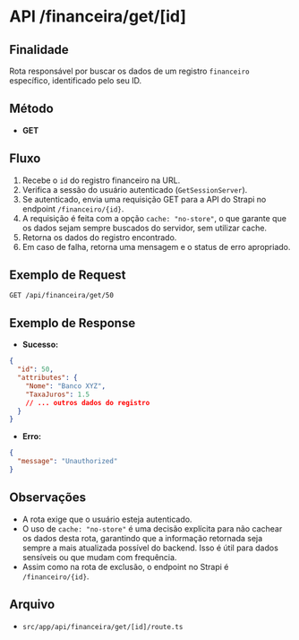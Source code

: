 # API /financeira/get/[id]

## Finalidade
Rota responsável por buscar os dados de um registro `financeiro` específico, identificado pelo seu ID.

## Método
- **GET**

## Fluxo
1.  Recebe o `id` do registro financeiro na URL.
2.  Verifica a sessão do usuário autenticado (`GetSessionServer`).
3.  Se autenticado, envia uma requisição GET para a API do Strapi no endpoint `/financeiro/{id}`.
4.  A requisição é feita com a opção `cache: "no-store"`, o que garante que os dados sejam sempre buscados do servidor, sem utilizar cache.
5.  Retorna os dados do registro encontrado.
6.  Em caso de falha, retorna uma mensagem e o status de erro apropriado.

## Exemplo de Request
```http
GET /api/financeira/get/50
```

## Exemplo de Response
- **Sucesso:**
```json
{
  "id": 50,
  "attributes": {
    "Nome": "Banco XYZ",
    "TaxaJuros": 1.5
    // ... outros dados do registro
  }
}
```
- **Erro:**
```json
{
  "message": "Unauthorized"
}
```

## Observações
- A rota exige que o usuário esteja autenticado.
- O uso de `cache: "no-store"` é uma decisão explícita para não cachear os dados desta rota, garantindo que a informação retornada seja sempre a mais atualizada possível do backend. Isso é útil para dados sensíveis ou que mudam com frequência.
- Assim como na rota de exclusão, o endpoint no Strapi é `/financeiro/{id}`.

## Arquivo
- `src/app/api/financeira/get/[id]/route.ts`
